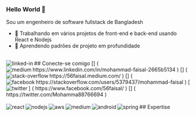 ### Hello World 👋 
Sou um engenheiro de software fullstack de Bangladesh
- 🔭 Trabalhando em vários projetos de front-end e back-end usando React e Nodejs 
- 🌱 Aprendendo padrões de projeto em profundidade 
<br>
## Conecte-se comigo
[<img align = "left" alt = "linked-in" src = " https://img.shields.io/badge/linkedin-%230077B5.svg?&style=for-the-badge&logo=linkedin&logoColor=white " / >] ( https://www.linkedin.com/in/mohammad-faisal-2665b5134 )
[<img align = "left" alt = "medium" src = " https://img.shields.io/badge/medium-%2312100E.svg?&style=for-the-badge&logo=medium&logoColor=white " />] ( https://56faisal.medium.com/ )
[<img align = "left" alt = "stack-overflow" src = " https://img.shields.io/badge/stack%20overflow-FE7A16?logo=stack-overflow&logoColor=white&style=for-the-badge " />] ( https://stackoverflow.com/users/5379437/mohammad-faisal )
[<img align = "left" alt = "facebook" src = " https://img.shields.io/badge/facebook-%231877F2.svg?&style=for-the-badge&logo=facebook&logoColor=white " />] ( https://www.facebook.com/56faisal/ )
[<img align = "left" alt = "twitter" src = " https://img.shields.io/badge/twitter-%231DA1F2.svg?&style=for-the-badge&logo=twitter&logoColor=white " />] ( https://twitter.com/Mohamma88766694 )
<br> 
<br>
## Expertise 
<img align = "left" alt = "react" src = " https://img.shields.io/badge/react%20-%2320232a.svg?&style=for-the-badge&logo=react&logoColor=% 2361DAFB "/>
<img align = "left" alt = "nodejs" src = " https://img.shields.io/badge/node.js%20-%2343853D.svg?&style=for-the-badge&logo=node.js&logoColor= branco "/>
<img align = "left" alt = "aws" src = " https://img.shields.io/badge/Amazon%20AWS-%23232F3E?logo=amazon-aws&logoColor=white&style=for-the-badge " />
<img align = "left" alt = "medium" src = " https://img.shields.io/badge/postgres-%23316192.svg?&style=for-the-badge&logo=postgresql&logoColor=white " />
<img align = "left" alt = "android" src = " https://img.shields.io/badge/Android-3DDC84?logo=android&logoColor=white&style=for-the-badge " />
<img align = "left" alt = "spring" src = " https://img.shields.io/badge/spring%20-%236DB33F.svg?&style=for-the-badge&logo=spring&logoColor=white " />
<br> 
<br>
